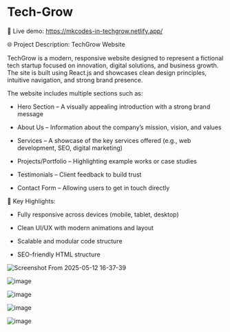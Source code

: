 # Tech-Grow

🔗 Live demo: https://mkcodes-in-techgrow.netlify.app/

🌐 Project Description: TechGrow Website

TechGrow is a modern, responsive website designed to represent a fictional tech startup focused on innovation, digital solutions, and business growth. The site is built using  React.js and showcases clean design principles, intuitive navigation, and strong brand presence.

The website includes multiple sections such as:

 -   Hero Section – A visually appealing introduction with a strong brand message

 -   About Us – Information about the company’s mission, vision, and values

 -   Services – A showcase of the key services offered (e.g., web development, SEO, digital marketing)

 -   Projects/Portfolio – Highlighting example works or case studies

 -   Testimonials – Client feedback to build trust

 -   Contact Form – Allowing users to get in touch directly

🌟 Key Highlights:

  -  Fully responsive across devices (mobile, tablet, desktop)

  -  Clean UI/UX with modern animations and layout

  -  Scalable and modular code structure

  -  SEO-friendly HTML structure


![Screenshot From 2025-05-12 16-37-39](https://github.com/user-attachments/assets/0d9e3455-e082-4c2f-af0d-a573ef9d0713)

![image](https://github.com/user-attachments/assets/b4b9ab52-bd16-46c8-b8ab-8ca0afa121c8)

![image](https://github.com/user-attachments/assets/a8e31e41-a70c-4788-967f-d43de5065c5f)

![image](https://github.com/user-attachments/assets/f3f10a74-69ac-4e70-aa43-9c3e746f1986)

![image](https://github.com/user-attachments/assets/33f3bb09-7ac1-4d62-9d5b-f42788e4ba28)

